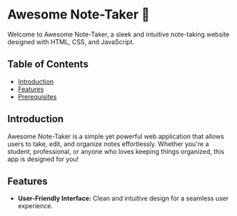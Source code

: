 # Awesome Note-Taker 📝

Welcome to Awesome Note-Taker, a sleek and intuitive note-taking website designed with HTML, CSS, and JavaScript.

## Table of Contents

- [Introduction](#introduction)
- [Features](#features)
- [Prerequisites](#Prerequisites)
  
## Introduction

Awesome Note-Taker is a simple yet powerful web application that allows users to take, edit, and organize notes effortlessly. Whether you're a student, professional, or anyone who loves keeping things organized, this app is designed for you!


## Features

- **User-Friendly Interface:** Clean and intuitive design for a seamless user experience.
